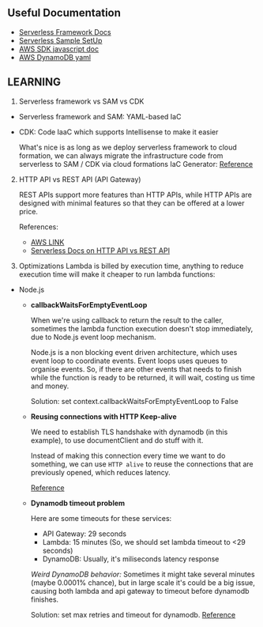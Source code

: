 ## Useful Documentation
- [Serverless Framework Docs](https://www.serverless.com/framework/docs)
- [Serverless Sample SetUp](https://github.com/serverless/examples)
- [AWS SDK javascript doc](https://docs.aws.amazon.com/AWSJavaScriptSDK/latest/AWS/DynamoDB/DocumentClient.html)
- [AWS DynamoDB yaml](https://docs.aws.amazon.com/AWSCloudFormation/latest/UserGuide/aws-properties-dynamodb-table-keyschema.html)

## LEARNING
1. Serverless framework vs SAM vs CDK
- Serverless framework and SAM: YAML-based IaC
- CDK: Code IaaC which supports Intellisense to make it easier

  What's nice is as long as we deploy serverless framework to cloud formation, we can always migrate the infrastructure code from serverless to SAM / CDK via cloud formations IaC Generator: [Reference](https://www.youtube.com/watch?v=zyT4y-rfu7s&list=PLnSOIGN9eVemdR84zM_DbvGsm9LzC-55J)

2. HTTP API vs REST API (API Gateway)

    REST APIs support more features than HTTP APIs, while HTTP APIs are designed with minimal features so that they can be offered at a lower price.

    References: 
    - [AWS LINK](https://docs.aws.amazon.com/apigateway/latest/developerguide/http-api-vs-rest.html)
    - [Serverless Docs on HTTP API vs REST API](https://www.serverless.com/framework/docs-providers-aws-events-http-api)

3. Optimizations
Lambda is billed by execution time, anything to reduce execution time will make it cheaper to run lambda functions:
  - Node.js
    - **callbackWaitsForEmptyEventLoop**
      
      When we're using callback to return the result to the caller, sometimes the lambda function execution doesn't stop immediately, due to Node.js event loop mechanism.

      Node.js is a non blocking event driven architecture, which uses event loop to coordinate events. Event loops uses queues to organise events. So, if there are other events that needs to finish while the function is ready to be returned, it will wait, costing us time and money.

      Solution: set context.callbackWaitsForEmptyEventLoop to False

    - **Reusing connections with HTTP Keep-alive**

      We need to establish TLS handshake with dynamodb (in this example), to use documentClient and do stuff with it. 

      Instead of making this connection every time we want to do something, we can use `HTTP alive` to reuse the connections that are previously opened, which reduces latency.

      [Reference](https://docs.aws.amazon.com/sdk-for-javascript/v2/developer-guide/node-reusing-connections.html)

    - **Dynamodb timeout problem**

      Here are some timeouts for these services:
      - API Gateway: 29 seconds
      - Lambda: 15 minutes (So, we should set lambda timeout to <29 seconds)
      - DynamoDB: Usually, it's miliseconds latency response

      *Weird DynamoDB behavior:* Sometimes it might take several minutes (maybe 0.0001% chance), but in large scale it's could be a big issue, causing both lambda and api gateway to timeout before dynamodb finishes. 

      Solution: set max retries and timeout for dynamodb. [Reference](https://seed.run/blog/how-to-fix-dynamodb-timeouts-in-serverless-application.html)

